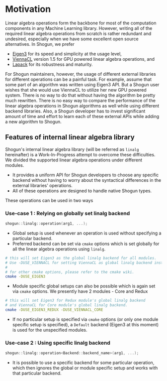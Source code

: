# Motivation
Linear algebra operations form the backbone for most of the computation components in any Machine Learning library. However, writing all of the required linear algebra operations from scratch is rather redundant and undesired, especially when we have some excellent open source alternatives. In Shogun, we prefer 
- [Eigen3](http://eigen.tuxfamily.org/index.php?title=Main_Page) for its speed and simplicity at the usage level,
- [ViennaCL](http://viennacl.sourceforge.net/) version 1.5 for GPU powered linear algebra operations, and
- [Lapack](http://www.netlib.org/lapack/) for its robustness and maturity.

For Shogun maintainers, however, the usage of different external libraries for different operations can be a painful task. For example, assume that some part of an algorithm was written using Eigen3 API. But a Shogun user wishes that she would use ViennaCL to utilize her new GPU powered system. There is no way to do that without having the algorithm be pretty much rewritten. There is no easy way to compare the performance of the linear algebra operations in Shogun algorithms as well while using different backend libraries. Also, a Shogun developer has to invest significant amount of time and effort to learn each of these external APIs while adding a new algorithm to Shogun.

## Features of internal linear algebra library
Shogun's internal linear algebra library (will be referred as `linalg` hereinafter) is a Work-In-Progress attempt to overcome these difficulties. We divided the supported linear algebra operations under different modules. 
- It provides a uniform API for Shogun developers to choose any specific backend without having to worry about the syntactical differences in the external libraries' operations. 
- All of these operations are designed to handle native Shogun types. 

These operations can be used in two ways
### Use-case 1 : Relying on globally set linalg backend
```c++
shogun::linalg::operation(arg1, ...);
```
- Global setup is used whenever an operation is used without specifying a particular backend.
- Preferred backend can be set via `cmake` options which is set globally for all the linear algebra operations using `linalg`.
```bash
# this will set Eigen3 as the global linalg backend for all modules.
# Use -DUSE_VIENNACL for setting ViennaCL as global linalg backend instead
#
# for other cmake options, please refer to the cmake wiki.
cmake -DUSE_EIGEN3
```
- Module specific global setups can also be possible which is again set via `cmake` options. We presently have 2 modules - Core and Redux
```bash
# this will set Eigen3 for Redux module's global linalg backend
# and ViennaCL for Core module's global linalg backend.
cmake -DUSE_EIGEN3_REDUX -DUSE_VIENNACL_CORE
```
- If no particular setup is specified via `cmake` options (or only one module specific setup is specified), a `Default` backend (Eigen3 at this moment) is used for the unspecified modules.

### Use-case 2 : Using specific linalg backend
```c++
shogun::linalg::operation<Backend::backend_name>(arg1, ...);
```
- It is possible to use a specific backend for some particular operation, which then ignores the global or module specific setup and works with that particular backend.